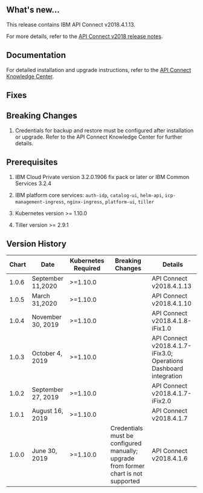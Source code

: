 ## What's new...
This release contains IBM API Connect v2018.4.1.13.

For more details, refer to the [API Connect v2018 release notes](https://www.ibm.com/support/knowledgecenter/en/SSMNED_2018/com.ibm.apic.overview.doc/overview_whatsnew.html).

## Documentation
For detailed installation and upgrade instructions, refer to the [API Connect Knowledge Center](https://www.ibm.com/support/knowledgecenter/en/SSMNED_2018/com.ibm.apic.install.doc/installing_icp.html).

## Fixes

## Breaking Changes

1. Credentials for backup and restore must be configured after installation or upgrade. Refer to the API Connect Knowledge Center for further details.

## Prerequisites

1. IBM Cloud Private version 3.2.0.1906 fix pack or later or IBM Common Services 3.2.4

2. IBM platform core services: `auth-idp`, `catalog-ui`, `helm-api`, `icp-management-ingress`, `nginx-ingress`, `platform-ui`, `tiller`

3. Kubernetes version >= 1.10.0

4. Tiller version >= 2.9.1

## Version History

| Chart | Date                | Kubernetes Required | Breaking Changes                                                                    | Details                                                           |
| ----- | ------------------- | ------------------- | ----------------------------------------------------------------------------------- | ----------------------------------------------------------------- |
| 1.0.6 | September 11,2020   | >=1.10.0            |                                                                                     | API Connect v2018.4.1.13                                          |
| 1.0.5 | March 31,2020       | >=1.10.0            |                                                                                     | API Connect v2018.4.1.10                                          |
| 1.0.4 | November 30, 2019   | >=1.10.0            |                                                                                     | API Connect v2018.4.1.8-iFix1.0                                   |
| 1.0.3 | October 4, 2019     | >=1.10.0            |                                                                                     | API Connect v2018.4.1.7-iFix3.0; Operations Dashboard integration |
| 1.0.2 | September 27, 2019  | >=1.10.0            |                                                                                     | API Connect v2018.4.1.7-iFix2.0                                   |
| 1.0.1 | August 16, 2019     | >=1.10.0            |                                                                                     | API Connect v2018.4.1.7                                           |
| 1.0.0 | June 30, 2019       | >=1.10.0            | Credentials must be configured manually; upgrade from former chart is not supported | API Connect v2018.4.1.6                                           |